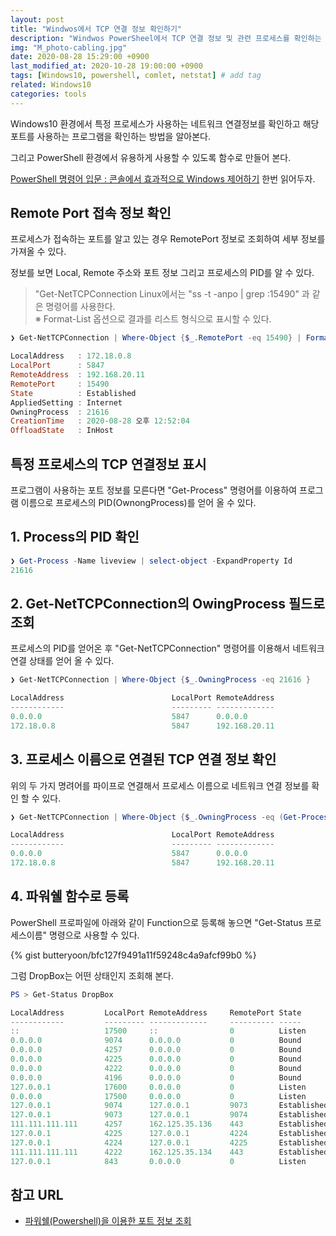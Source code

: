 ```yaml
---
layout: post
title: "Windwos에서 TCP 연결 정보 확인하기"
description: "Windwos PowerSheel에서 TCP 연결 정보 및 관련 프로세스를 확인하는 방법을 알아본다."
img: "M_photo-cabling.jpg"
date: 2020-08-28 15:29:00 +0900
last_modified_at: 2020-10-28 19:00:00 +0900
tags: [Windows10, powershell, comlet, netstat] # add tag
related: Windows10
categories: tools
---
```


Windows10 환경에서 특정 프로세스가 사용하는 네트워크 연결정보를 확인하고 해당 포트를 사용하는 프로그램을 확인하는 방법을 알아본다. 

그리고 PowerShell 환경에서 유용하게 사용할 수 있도록 함수로 만들어 본다. 

[PowerShell 명령어 입문 : 콘솔에서 효과적으로 Windows 제어하기](https://bit.ly/3jqLZZ9) 한번 읽어두자. 

## Remote Port 접속 정보 확인

프로세스가 접속하는 포트를 알고 있는 경우 RemotePort 정보로 조회하여 세부 정보를 가져올 수 있다.

정보를 보면 Local, Remote 주소와 포트 정보 그리고 프로세스의 PID를 알 수 있다. 

> "Get-NetTCPConnection 
> Linux에서는 "ss -t -anpo | grep :15490" 과 같은 명령어를 사용한다.   
> ※ Format-List 옵션으로 결과를 리스트 형식으로 표시할 수 있다.  

```powershell 
❯ Get-NetTCPConnection | Where-Object {$_.RemotePort -eq 15490} | Format-List

LocalAddress   : 172.18.0.8
LocalPort      : 5847
RemoteAddress  : 192.168.20.11
RemotePort     : 15490
State          : Established
AppliedSetting : Internet
OwningProcess  : 21616
CreationTime   : 2020-08-28 오후 12:52:04
OffloadState   : InHost
```

## 특정 프로세스의 TCP 연결정보 표시 

프로그램이 사용하는 포트 정보를 모른다면 "Get-Process" 명령어를 이용하여 프로그램 이름으로 프로세스의 PID(OwnongProcess)를 얻어 올 수 있다. 

## 1. Process의 PID 확인 

```powershell
❯ Get-Process -Name liveview | select-object -ExpandProperty Id
21616
``` 

## 2. Get-NetTCPConnection의 OwingProcess 필드로 조회 

프로세스의 PID를 얻어온 후 "Get-NetTCPConnection" 명령어를 이용해서 네트워크 연결 상태를 얻어 올 수 있다. 

```powershell
❯ Get-NetTCPConnection | Where-Object {$_.OwningProcess -eq 21616 }

LocalAddress                        LocalPort RemoteAddress                       RemotePort State       AppliedSetting OwningProcess
------------                        --------- -------------                       ---------- -----       -------------- -------------
0.0.0.0                             5847      0.0.0.0                             0          Bound                      21616
172.18.0.8                          5847      192.168.20.11                       15490      Established Internet       21616
```

## 3. 프로세스 이름으로 연결된 TCP 연결 정보 확인

위의 두 가지 명려어를 파이프로 연결해서 프로세스 이름으로 네트워크 연결 정보를 확인 할 수 있다. 

```powershell
❯ Get-NetTCPConnection | Where-Object {$_.OwningProcess -eq (Get-Process -Name liveview | select-object -ExpandProperty Id) }

LocalAddress                        LocalPort RemoteAddress                       RemotePort State       AppliedSetting OwningProcess
------------                        --------- -------------                       ---------- -----       -------------- -------------
0.0.0.0                             5847      0.0.0.0                             0          Bound                      21616
172.18.0.8                          5847      192.168.20.11                       15490      Established Internet       21616
```

## 4. 파워쉘 함수로 등록

PowerShell 프로파일에 아래와 같이 Function으로 등록해 놓으면 "Get-Status 프로세스이름" 명령으로 사용할 수 있다. 

{% gist butteryoon/bfc127f9491a11f59248c4a9afcf99b0 %}
 
그럼 DropBox는 어떤 상태인지 조회해 본다. 

```powershell
PS > Get-Status DropBox

LocalAddress         LocalPort RemoteAddress     RemotePort State       AppliedSetting OwningProcess
------------         --------- -------------     ---------- -----       -------------- -------------
::                   17500     ::                0          Listen                     11372
0.0.0.0              9074      0.0.0.0           0          Bound                      11372
0.0.0.0              4257      0.0.0.0           0          Bound                      11372
0.0.0.0              4225      0.0.0.0           0          Bound                      11372
0.0.0.0              4222      0.0.0.0           0          Bound                      11372
0.0.0.0              4196      0.0.0.0           0          Bound                      11372
127.0.0.1            17600     0.0.0.0           0          Listen                     11372
0.0.0.0              17500     0.0.0.0           0          Listen                     11372
127.0.0.1            9074      127.0.0.1         9073       Established Internet       11372
127.0.0.1            9073      127.0.0.1         9074       Established Internet       11372
111.111.111.111      4257      162.125.35.136    443        Established Internet       11372
127.0.0.1            4225      127.0.0.1         4224       Established Internet       11372
127.0.0.1            4224      127.0.0.1         4225       Established Internet       11372
111.111.111.111      4222      162.125.35.134    443        Established Internet       11372
127.0.0.1            843       0.0.0.0           0          Listen                     11372
```

## 참고 URL 

- [파워쉘(Powershell)을 이용한 포트 정보 조회](https://coozplz.me/2017/09/08/powershell-포트-정보-조회/)